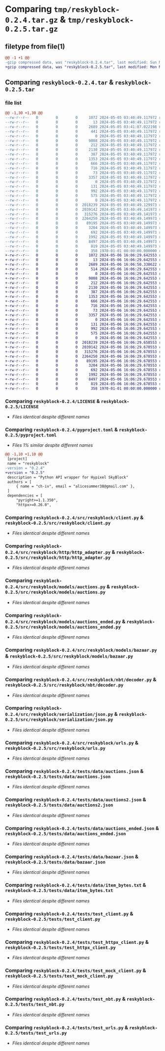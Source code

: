 # Comparing `tmp/reskyblock-0.2.4.tar.gz` & `tmp/reskyblock-0.2.5.tar.gz`

## filetype from file(1)

```diff
@@ -1 +1 @@
-gzip compressed data, was "reskyblock-0.2.4.tar", last modified: Sun May  5 03:41:07 2024, max compression
+gzip compressed data, was "reskyblock-0.2.5.tar", last modified: Mon May  6 16:06:50 2024, max compression
```

## Comparing `reskyblock-0.2.4.tar` & `reskyblock-0.2.5.tar`

### file list

```diff
@@ -1,30 +1,30 @@
--rw-r--r--   0        0        0     1072 2024-05-05 03:40:49.117972 reskyblock-0.2.4/LICENSE
--rw-r--r--   0        0        0       13 2024-05-05 03:40:49.117972 reskyblock-0.2.4/README.md
--rw-r--r--   0        0        0     2689 2024-05-05 03:41:07.022198 reskyblock-0.2.4/pyproject.toml
--rw-r--r--   0        0        0      441 2024-05-05 03:40:49.117972 reskyblock-0.2.4/src/reskyblock/__init__.py
--rw-r--r--   0        0        0        0 2024-05-05 03:40:49.117972 reskyblock-0.2.4/src/reskyblock/__main__.py
--rw-r--r--   0        0        0     9808 2024-05-05 03:40:49.117972 reskyblock-0.2.4/src/reskyblock/client.py
--rw-r--r--   0        0        0      212 2024-05-05 03:40:49.117972 reskyblock-0.2.4/src/reskyblock/http/__init__.py
--rw-r--r--   0        0        0     2130 2024-05-05 03:40:49.117972 reskyblock-0.2.4/src/reskyblock/http/http_adapter.py
--rw-r--r--   0        0        0      387 2024-05-05 03:40:49.117972 reskyblock-0.2.4/src/reskyblock/models/__init__.py
--rw-r--r--   0        0        0     1353 2024-05-05 03:40:49.117972 reskyblock-0.2.4/src/reskyblock/models/auctions.py
--rw-r--r--   0        0        0      666 2024-05-05 03:40:49.117972 reskyblock-0.2.4/src/reskyblock/models/auctions_ended.py
--rw-r--r--   0        0        0      716 2024-05-05 03:40:49.117972 reskyblock-0.2.4/src/reskyblock/models/bazaar.py
--rw-r--r--   0        0        0       73 2024-05-05 03:40:49.117972 reskyblock-0.2.4/src/reskyblock/nbt/__init__.py
--rw-r--r--   0        0        0     3357 2024-05-05 03:40:49.117972 reskyblock-0.2.4/src/reskyblock/nbt/decoder.py
--rw-r--r--   0        0        0        0 2024-05-05 03:40:49.117972 reskyblock-0.2.4/src/reskyblock/py.typed
--rw-r--r--   0        0        0      131 2024-05-05 03:40:49.117972 reskyblock-0.2.4/src/reskyblock/serialization/__init__.py
--rw-r--r--   0        0        0      992 2024-05-05 03:40:49.117972 reskyblock-0.2.4/src/reskyblock/serialization/json.py
--rw-r--r--   0        0        0      575 2024-05-05 03:40:49.117972 reskyblock-0.2.4/src/reskyblock/urls.py
--rw-r--r--   0        0        0        0 2024-05-05 03:40:49.117972 reskyblock-0.2.4/tests/__init__.py
--rw-r--r--   0        0        0  2018239 2024-05-05 03:40:49.129973 reskyblock-0.2.4/tests/data/auctions.json
--rw-r--r--   0        0        0  2039142 2024-05-05 03:40:49.141973 reskyblock-0.2.4/tests/data/auctions2.json
--rw-r--r--   0        0        0   315276 2024-05-05 03:40:49.141973 reskyblock-0.2.4/tests/data/auctions_ended.json
--rw-r--r--   0        0        0  2264250 2024-05-05 03:40:49.149973 reskyblock-0.2.4/tests/data/bazaar.json
--rw-r--r--   0        0        0    89195 2024-05-05 03:40:49.149973 reskyblock-0.2.4/tests/data/item_bytes.txt
--rw-r--r--   0        0        0     3204 2024-05-05 03:40:49.149973 reskyblock-0.2.4/tests/test_client.py
--rw-r--r--   0        0        0      692 2024-05-05 03:40:49.149973 reskyblock-0.2.4/tests/test_httpx_client.py
--rw-r--r--   0        0        0     1992 2024-05-05 03:40:49.149973 reskyblock-0.2.4/tests/test_mock_client.py
--rw-r--r--   0        0        0     8497 2024-05-05 03:40:49.149973 reskyblock-0.2.4/tests/test_nbt.py
--rw-r--r--   0        0        0      819 2024-05-05 03:40:49.149973 reskyblock-0.2.4/tests/test_urls.py
--rw-r--r--   0        0        0      358 1970-01-01 00:00:00.000000 reskyblock-0.2.4/PKG-INFO
+-rw-r--r--   0        0        0     1072 2024-05-06 16:06:29.642553 reskyblock-0.2.5/LICENSE
+-rw-r--r--   0        0        0       13 2024-05-06 16:06:29.642553 reskyblock-0.2.5/README.md
+-rw-r--r--   0        0        0     2689 2024-05-06 16:06:50.338622 reskyblock-0.2.5/pyproject.toml
+-rw-r--r--   0        0        0      514 2024-05-06 16:06:29.642553 reskyblock-0.2.5/src/reskyblock/__init__.py
+-rw-r--r--   0        0        0        0 2024-05-06 16:06:29.642553 reskyblock-0.2.5/src/reskyblock/__main__.py
+-rw-r--r--   0        0        0     9808 2024-05-06 16:06:29.642553 reskyblock-0.2.5/src/reskyblock/client.py
+-rw-r--r--   0        0        0      212 2024-05-06 16:06:29.642553 reskyblock-0.2.5/src/reskyblock/http/__init__.py
+-rw-r--r--   0        0        0     2130 2024-05-06 16:06:29.642553 reskyblock-0.2.5/src/reskyblock/http/http_adapter.py
+-rw-r--r--   0        0        0      387 2024-05-06 16:06:29.642553 reskyblock-0.2.5/src/reskyblock/models/__init__.py
+-rw-r--r--   0        0        0     1353 2024-05-06 16:06:29.642553 reskyblock-0.2.5/src/reskyblock/models/auctions.py
+-rw-r--r--   0        0        0      666 2024-05-06 16:06:29.642553 reskyblock-0.2.5/src/reskyblock/models/auctions_ended.py
+-rw-r--r--   0        0        0      716 2024-05-06 16:06:29.642553 reskyblock-0.2.5/src/reskyblock/models/bazaar.py
+-rw-r--r--   0        0        0       73 2024-05-06 16:06:29.642553 reskyblock-0.2.5/src/reskyblock/nbt/__init__.py
+-rw-r--r--   0        0        0     3357 2024-05-06 16:06:29.642553 reskyblock-0.2.5/src/reskyblock/nbt/decoder.py
+-rw-r--r--   0        0        0        0 2024-05-06 16:06:29.642553 reskyblock-0.2.5/src/reskyblock/py.typed
+-rw-r--r--   0        0        0      131 2024-05-06 16:06:29.642553 reskyblock-0.2.5/src/reskyblock/serialization/__init__.py
+-rw-r--r--   0        0        0      992 2024-05-06 16:06:29.642553 reskyblock-0.2.5/src/reskyblock/serialization/json.py
+-rw-r--r--   0        0        0      575 2024-05-06 16:06:29.642553 reskyblock-0.2.5/src/reskyblock/urls.py
+-rw-r--r--   0        0        0        0 2024-05-06 16:06:29.642553 reskyblock-0.2.5/tests/__init__.py
+-rw-r--r--   0        0        0  2018239 2024-05-06 16:06:29.658553 reskyblock-0.2.5/tests/data/auctions.json
+-rw-r--r--   0        0        0  2039142 2024-05-06 16:06:29.670553 reskyblock-0.2.5/tests/data/auctions2.json
+-rw-r--r--   0        0        0   315276 2024-05-06 16:06:29.670553 reskyblock-0.2.5/tests/data/auctions_ended.json
+-rw-r--r--   0        0        0  2264250 2024-05-06 16:06:29.678553 reskyblock-0.2.5/tests/data/bazaar.json
+-rw-r--r--   0        0        0    89195 2024-05-06 16:06:29.678553 reskyblock-0.2.5/tests/data/item_bytes.txt
+-rw-r--r--   0        0        0     3204 2024-05-06 16:06:29.678553 reskyblock-0.2.5/tests/test_client.py
+-rw-r--r--   0        0        0      692 2024-05-06 16:06:29.678553 reskyblock-0.2.5/tests/test_httpx_client.py
+-rw-r--r--   0        0        0     1992 2024-05-06 16:06:29.678553 reskyblock-0.2.5/tests/test_mock_client.py
+-rw-r--r--   0        0        0     8497 2024-05-06 16:06:29.678553 reskyblock-0.2.5/tests/test_nbt.py
+-rw-r--r--   0        0        0      819 2024-05-06 16:06:29.678553 reskyblock-0.2.5/tests/test_urls.py
+-rw-r--r--   0        0        0      358 1970-01-01 00:00:00.000000 reskyblock-0.2.5/PKG-INFO
```

### Comparing `reskyblock-0.2.4/LICENSE` & `reskyblock-0.2.5/LICENSE`

 * *Files identical despite different names*

### Comparing `reskyblock-0.2.4/pyproject.toml` & `reskyblock-0.2.5/pyproject.toml`

 * *Files 1% similar despite different names*

```diff
@@ -1,10 +1,10 @@
 [project]
 name = "reskyblock"
-version = "0.2.4"
+version = "0.2.5"
 description = "Python API wrapper for Hypixel SkyBlock"
 authors = [
     { name = "ch-iv", email = "alicesummer38@gmail.com" },
 ]
 dependencies = [
     "pyright>=1.1.350",
     "httpx>=0.26.0",
```

### Comparing `reskyblock-0.2.4/src/reskyblock/client.py` & `reskyblock-0.2.5/src/reskyblock/client.py`

 * *Files identical despite different names*

### Comparing `reskyblock-0.2.4/src/reskyblock/http/http_adapter.py` & `reskyblock-0.2.5/src/reskyblock/http/http_adapter.py`

 * *Files identical despite different names*

### Comparing `reskyblock-0.2.4/src/reskyblock/models/auctions.py` & `reskyblock-0.2.5/src/reskyblock/models/auctions.py`

 * *Files identical despite different names*

### Comparing `reskyblock-0.2.4/src/reskyblock/models/auctions_ended.py` & `reskyblock-0.2.5/src/reskyblock/models/auctions_ended.py`

 * *Files identical despite different names*

### Comparing `reskyblock-0.2.4/src/reskyblock/models/bazaar.py` & `reskyblock-0.2.5/src/reskyblock/models/bazaar.py`

 * *Files identical despite different names*

### Comparing `reskyblock-0.2.4/src/reskyblock/nbt/decoder.py` & `reskyblock-0.2.5/src/reskyblock/nbt/decoder.py`

 * *Files identical despite different names*

### Comparing `reskyblock-0.2.4/src/reskyblock/serialization/json.py` & `reskyblock-0.2.5/src/reskyblock/serialization/json.py`

 * *Files identical despite different names*

### Comparing `reskyblock-0.2.4/src/reskyblock/urls.py` & `reskyblock-0.2.5/src/reskyblock/urls.py`

 * *Files identical despite different names*

### Comparing `reskyblock-0.2.4/tests/data/auctions.json` & `reskyblock-0.2.5/tests/data/auctions.json`

 * *Files identical despite different names*

### Comparing `reskyblock-0.2.4/tests/data/auctions2.json` & `reskyblock-0.2.5/tests/data/auctions2.json`

 * *Files identical despite different names*

### Comparing `reskyblock-0.2.4/tests/data/auctions_ended.json` & `reskyblock-0.2.5/tests/data/auctions_ended.json`

 * *Files identical despite different names*

### Comparing `reskyblock-0.2.4/tests/data/bazaar.json` & `reskyblock-0.2.5/tests/data/bazaar.json`

 * *Files identical despite different names*

### Comparing `reskyblock-0.2.4/tests/data/item_bytes.txt` & `reskyblock-0.2.5/tests/data/item_bytes.txt`

 * *Files identical despite different names*

### Comparing `reskyblock-0.2.4/tests/test_client.py` & `reskyblock-0.2.5/tests/test_client.py`

 * *Files identical despite different names*

### Comparing `reskyblock-0.2.4/tests/test_httpx_client.py` & `reskyblock-0.2.5/tests/test_httpx_client.py`

 * *Files identical despite different names*

### Comparing `reskyblock-0.2.4/tests/test_mock_client.py` & `reskyblock-0.2.5/tests/test_mock_client.py`

 * *Files identical despite different names*

### Comparing `reskyblock-0.2.4/tests/test_nbt.py` & `reskyblock-0.2.5/tests/test_nbt.py`

 * *Files identical despite different names*

### Comparing `reskyblock-0.2.4/tests/test_urls.py` & `reskyblock-0.2.5/tests/test_urls.py`

 * *Files identical despite different names*


